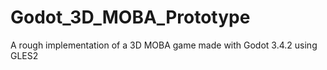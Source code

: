 # Godot_3D_MOBA_Prototype
A rough implementation of a 3D MOBA game made with Godot 3.4.2 using GLES2
